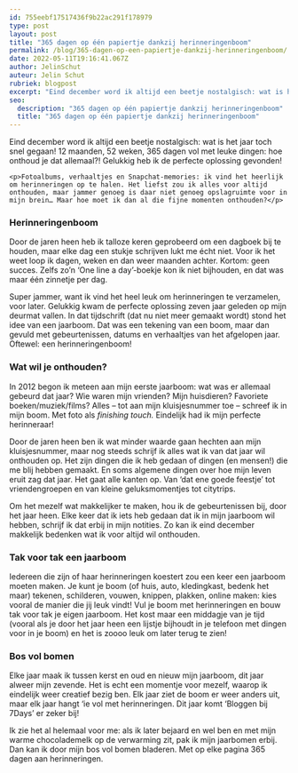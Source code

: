 ```yaml
---
id: 755eebf17517436f9b22ac291f178979
type: post
layout: post
title: "365 dagen op één papiertje dankzij herinneringenboom"
permalink: /blog/365-dagen-op-een-papiertje-dankzij-herinneringenboom/
date: 2022-05-11T19:16:41.067Z
author: JelinSchut
auteur: Jelin Schut
rubriek: blogpost
excerpt: "Eind december word ik altijd een beetje nostalgisch: wat is het jaar toch snel gegaan! 12 maanden, 52 weken, 365 dagen vol met leuke dingen: hoe onthoud je dat allemaal?! Gelukkig heb ik de perfecte oplossing gevonden!  "
seo:
  description: "365 dagen op één papiertje dankzij herinneringenboom"
  title: "365 dagen op één papiertje dankzij herinneringenboom"
---
```

Eind december word ik altijd een beetje nostalgisch: wat is het jaar toch snel gegaan! 12 maanden, 52 weken, 365 dagen vol met leuke dingen: hoe onthoud je dat allemaal?! Gelukkig heb ik de perfecte oplossing gevonden!  

    <p>Fotoalbums, verhaaltjes en Snapchat-memories: ik vind het heerlijk om herinneringen op te halen. Het liefst zou ik alles voor altijd onthouden, maar jammer genoeg is daar niet genoeg opslagruimte voor in mijn brein… Maar hoe moet ik dan al die fijne momenten onthouden?</p>
<h3>Herinneringenboom</h3>
<p>Door de jaren heen heb ik talloze keren geprobeerd om een dagboek bij te houden, maar elke dag een stukje schrijven lukt me écht niet. Voor ik het weet loop ik dagen, weken en dan weer maanden achter. Kortom: geen succes. Zelfs zo’n ‘One line a day’-boekje kon ik niet bijhouden, en dat was maar één zinnetje per dag.</p>
<p>Super jammer, want ik vind het heel leuk om herinneringen te verzamelen, voor later. Gelukkig kwam de perfecte oplossing zeven jaar geleden op mijn deurmat vallen. In dat tijdschrift (dat nu niet meer gemaakt wordt) stond het idee van een jaarboom. Dat was een tekening van een boom, maar dan gevuld met gebeurtenissen, datums en verhaaltjes van het afgelopen jaar. Oftewel: een herinneringenboom!</p>
<h3>Wat wil je onthouden?</h3>
<p>In 2012 begon ik meteen aan mijn eerste jaarboom: wat was er allemaal gebeurd dat jaar? Wie waren mijn vrienden? Mijn huisdieren? Favoriete boeken/muziek/films? Alles – tot aan mijn kluisjesnummer toe – schreef ik in mijn boom. Met foto als <em>finishing touch.</em> Eindelijk had ik mijn perfecte herinneraar!</p>
<p>Door de jaren heen ben ik wat minder waarde gaan hechten aan mijn kluisjesnummer, maar nog steeds schrijf ik alles wat ik van dat jaar wil onthouden op. Het zijn dingen die ik heb gedaan of dingen (en mensen!) die me blij hebben gemaakt. En soms algemene dingen over hoe mijn leven eruit zag dat jaar. Het gaat alle kanten op. Van ‘dat ene goede feestje’ tot vriendengroepen en van kleine geluksmomentjes tot citytrips. </p>
<p>Om het mezelf wat makkelijker te maken, hou ik de gebeurtenissen bij, door het jaar heen. Elke keer dat ik iets heb gedaan dat ik in mijn jaarboom wil hebben, schrijf ik dat erbij in mijn notities. Zo kan ik eind december makkelijk bedenken wat ik voor altijd wil onthouden.</p>
<h3>Tak voor tak een jaarboom</h3>
<p>Iedereen die zijn of haar herinneringen koestert zou een keer een jaarboom moeten maken. Je kunt je boom (of huis, auto, kledingkast, bedenk het maar) tekenen, schilderen, vouwen, knippen, plakken, online maken: kies vooral de manier die jij leuk vindt! Vul je boom met herinneringen en bouw tak voor tak je eigen jaarboom. Het kost maar een middagje van je tijd (vooral als je door het jaar heen een lijstje bijhoudt in je telefoon met dingen voor in je boom) en het is zoooo leuk om later terug te zien!</p>
<h3>Bos vol bomen</h3>
<p>Elke jaar maak ik tussen kerst en oud en nieuw mijn jaarboom, dit jaar alweer mijn zevende. Het is echt een momentje voor mezelf, waarop ik eindelijk weer creatief bezig ben. Elk jaar ziet de boom er weer anders uit, maar elk jaar hangt ‘ie vol met herinneringen. Dit jaar komt ‘Bloggen bij 7Days’ er zeker bij!</p>
<p>Ik zie het al helemaal voor me: als ik later bejaard en wel ben en met mijn warme chocolademelk op de verwarming zit, pak ik mijn jaarbomen erbij. Dan kan ik door mijn bos vol bomen bladeren. Met op elke pagina 365 dagen aan herinneringen.</p>  
